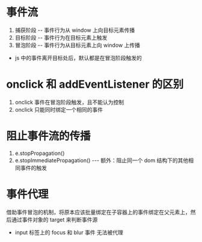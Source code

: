 # 事件流
 1. 捕获阶段 -- 事件行为从 window 上向目标元素传播
 2. 目标阶段 -- 事件行为在目标元素上触发
 3. 冒泡阶段 -- 事件行为从目标元素上向 window 上传播

 - js 中的事件离开目标处后，默认都是在冒泡阶段触发的

# onclick  和 addEventListener 的区别
  1. onclick 事件在冒泡阶段触发，且不能认为控制
  2. onclick 只能同时绑定一个相同的事件


# 阻止事件流的传播
  1. e.stopPropagation()
  2. e.stopImmediatePropagation()  --- 额外：阻止同一个 dom 结构下的其他相同事件的触发

# 事件代理
  借助事件冒泡的机制，将原本应该批量绑定在子容器上的事件绑定在父元素上，然后通过事件对象的 target 来判断事件源


 - input 标签上的 focus 和 blur 事件 无法被代理
